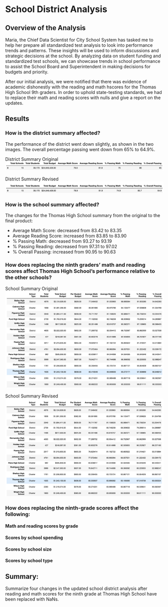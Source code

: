 # School District Analysis

## Overview of the Analysis
Maria, the Chief Data Scientist for City School System has tasked me to help her prepare all standardized test analysis to look into performance trends and patterns. These insights will be used to inform discussions and strategic decisions at the school. By analyzing data on student funding and standardized test schools, we can showcase trends in school performance to assist the School Board and Superintendent in making decisions for budgets and priority. 

After our initial analysis, we were notified that there was evidence of academic dishonestly with the reading and math hscores for the Thomas High School 9th graders. In order to uphold state-testing standards, we had to replace their math and reading scores with nulls and give a report on the updates.

## Results

### How is the district summary affected?

The performance of the district went down slightly, as shown in the two images. The overall percentage passing went down from 65% to 64.9%. 

District Summary Original
![District Summary Revised](https://github.com/chloebellehooton/School_District_Analysis/blob/main/Images/district_summary_before.png)

District Summary Revised
![District Summary Revised](https://github.com/chloebellehooton/School_District_Analysis/blob/main/Images/district_summary_after.png)


### How is the school summary affected?
The changes for the Thomas High School summary from the original to the final product:  
  - Average Math Score: decreased from 83.42 to 83.35
  - Average Reading Score: increased from 83.85 to 83.90
  - % Passing Math: decreased from 93.27 to 93.19
  - % Passing Reading: decreased from 97.31 to 97.02
  - % Overall Passing: increased from 90.95 to 90.63

### How does replacing the ninth graders’ math and reading scores affect Thomas High School’s performance relative to the other schools?

School Summary Original
![School Summary Original](https://github.com/chloebellehooton/School_District_Analysis/blob/main/Images/per_school_summary_before.png) 

School Summary Revised
![School Summary Revised](https://github.com/chloebellehooton/School_District_Analysis/blob/main/Images/per_school_summary_after.png)

### How does replacing the ninth-grade scores affect the following:

#### Math and reading scores by grade


#### Scores by school spending


#### Scores by school size


#### Scores by school type


## Summary: 

Summarize four changes in the updated school district analysis after reading and math scores for the ninth grade at Thomas High School have been replaced with NaNs.
